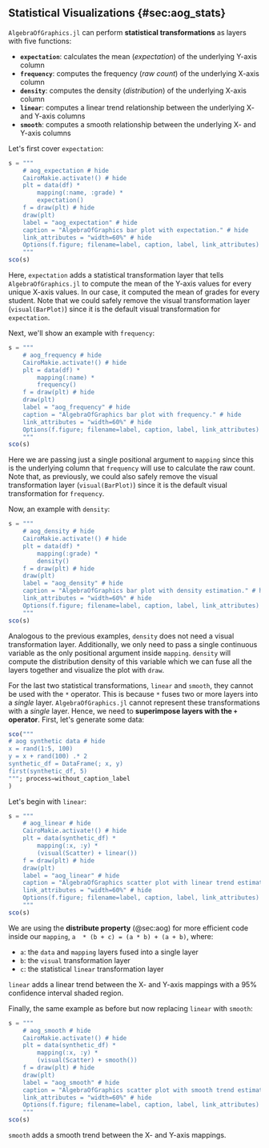 ## Statistical Visualizations {#sec:aog_stats}

`AlgebraOfGraphics.jl` can perform **statistical transformations** as layers with five functions:

- **`expectation`**: calculates the mean (_expectation_) of the underlying Y-axis column
- **`frequency`**: computes the frequency (_raw count_) of the underlying X-axis column
- **`density`**: computes the density (_distribution_) of the underlying X-axis column
- **`linear`**: computes a linear trend relationship between the underlying X- and Y-axis columns
- **`smooth`**: computes a smooth relationship between the underlying X- and Y-axis columns

Let's first cover `expectation`:

```jl
s = """
    # aog_expectation # hide
    CairoMakie.activate!() # hide
    plt = data(df) *
        mapping(:name, :grade) *
        expectation()
    f = draw(plt) # hide
    draw(plt)
    label = "aog_expectation" # hide
    caption = "AlgebraOfGraphics bar plot with expectation." # hide
    link_attributes = "width=60%" # hide
    Options(f.figure; filename=label, caption, label, link_attributes) # hide
    """
sco(s)
```

Here, `expectation` adds a statistical transformation layer that tells `AlgebraOfGraphics.jl` to compute the mean of the Y-axis values for every unique X-axis values.
In our case, it computed the mean of grades for every student.
Note that we could safely remove the visual transformation layer (`visual(BarPlot)`) since it is the default visual transformation for `expectation`.

Next, we'll show an example with `frequency`:

```jl
s = """
    # aog_frequency # hide
    CairoMakie.activate!() # hide
    plt = data(df) *
        mapping(:name) *
        frequency()
    f = draw(plt) # hide
    draw(plt)
    label = "aog_frequency" # hide
    caption = "AlgebraOfGraphics bar plot with frequency." # hide
    link_attributes = "width=60%" # hide
    Options(f.figure; filename=label, caption, label, link_attributes) # hide
    """
sco(s)
```

Here we are passing just a single positional argument to `mapping` since this is the underlying column that `frequency` will use to calculate the raw count.
Note that, as previously, we could also safely remove the visual transformation layer (`visual(BarPlot)`) since it is the default visual transformation for `frequency`.

Now, an example with `density`:

```jl
s = """
    # aog_density # hide
    CairoMakie.activate!() # hide
    plt = data(df) *
        mapping(:grade) *
        density()
    f = draw(plt) # hide
    draw(plt)
    label = "aog_density" # hide
    caption = "AlgebraOfGraphics bar plot with density estimation." # hide
    link_attributes = "width=60%" # hide
    Options(f.figure; filename=label, caption, label, link_attributes) # hide
    """
sco(s)
```

Analogous to the previous examples, `density` does not need a visual transformation layer.
Additionally, we only need to pass a single continuous variable as the only positional argument inside `mapping`.
`density` will compute the distribution density of this variable which we can fuse all the layers together and visualize the plot with `draw`.

For the last two statistical transformations, `linear` and `smooth`, they cannot be used with the `*` operator.
This is because `*` fuses two or more layers into a _single_ layer.
`AlgebraOfGraphics.jl` cannot represent these transformations with a _single_ layer.
Hence, we need to **superimpose layers with the `+` operator**.
First, let's generate some data:

```jl
sco("""
# aog synthetic data # hide
x = rand(1:5, 100)
y = x + rand(100) .* 2
synthetic_df = DataFrame(; x, y)
first(synthetic_df, 5)
"""; process=without_caption_label
)
```

Let's begin with `linear`:

```jl
s = """
    # aog_linear # hide
    CairoMakie.activate!() # hide
    plt = data(synthetic_df) *
        mapping(:x, :y) *
        (visual(Scatter) + linear())
    f = draw(plt) # hide
    draw(plt)
    label = "aog_linear" # hide
    caption = "AlgebraOfGraphics scatter plot with linear trend estimation." # hide
    link_attributes = "width=60%" # hide
    Options(f.figure; filename=label, caption, label, link_attributes) # hide
    """
sco(s)
```

We are using the **distribute property** (@sec:aog) for more efficient code inside our `mapping`,
`a  * (b + c) = (a * b) + (a + b)`,
where:

- `a`: the `data` and `mapping` layers fused into a single layer
- `b`: the `visual` transformation layer
- `c`: the statistical `linear` transformation layer

`linear` adds a linear trend between the X- and Y-axis mappings with a 95% confidence interval shaded region.

Finally, the same example as before but now replacing `linear` with `smooth`:

```jl
s = """
    # aog_smooth # hide
    CairoMakie.activate!() # hide
    plt = data(synthetic_df) *
        mapping(:x, :y) *
        (visual(Scatter) + smooth())
    f = draw(plt) # hide
    draw(plt)
    label = "aog_smooth" # hide
    caption = "AlgebraOfGraphics scatter plot with smooth trend estimation." # hide
    link_attributes = "width=60%" # hide
    Options(f.figure; filename=label, caption, label, link_attributes) # hide
    """
sco(s)
```

`smooth` adds a smooth trend between the X- and Y-axis mappings.
